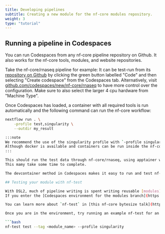 ```yaml
---
title: Developing pipelines
subtitle: Creating a new module for the nf-core modules repository.
weight: 3
type: "tutorial"
---
```


## Running a pipeline in Codespaces

You can run Codespaces from any nf-core pipeline repository on Github.
It also works for the nf-core tools, modules, and website repositories.

Take the nf-core/rnaseq pipeline for example:
It can be test-run from its [repository on Github](https://github.com/nf-core/rnaseq) by clicking the green button labelled "Code" and then selecting "Create codespace" from the Codespaces tab.
Alternatively, visit [github.com/codespaces/new/nf-core/rnaseq](https://github.com/codespaces/new/nf-core/rnaseq) to have more control over the configuration.
Make sure to also select the larger 4 cpu hardware from "Machine Type".

Once Codespaces has loaded, a container with all required tools is run automatically and the following command can run the nf-core workflow:

```bash
nextflow run . \
    -profile test,singularity \
    --outdir my_result

:::note
We recommend the use of the singularity profile with `-profile singularity{:bash}` to successfully run the pipeline.
Although docker is available and containers can be run inside the nf-core devcontainers, running nextflow with the docker profile using `-profile docker` is currently not supported yet.
:::

This should run the test data through nf-core/rnaseq, using apptainer with your results in the folder: `my_result`.
This mamy take some time to complete.

The devcontainer method in Codespaces makes it easy to run and test nf-core pipelines quickly, but it lacks the computational power required to run real-size datasets.

## Testing your module with nf-test

With DSL2, much of pipeline writing is spent writing reusable [modules](https://nf-co.re/modules).
If you enter the [Codespaces environment for the modules branch](https://github.com/nf-core/modules), you can run nf-test in order to debug a particular module.

You can learn more about `nf-test` in [this nf-core bytesize talk](https://nf-co.re/events/2022/bytesize_nftest).

Once you are in the environment, try running an example nf-test for an existing module:

```bash
nf-test test --tag <module_name> --profile singularity
```

<!--**>>>>> TODO: Add section on how to run using Docker**-->
